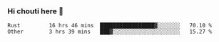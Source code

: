 ### Hi chouti here 👋


<!--START_SECTION:waka-->

```text
Rust         16 hrs 46 mins  █████████████████▓░░░░░░░   70.10 %
Other        3 hrs 39 mins   ███▓░░░░░░░░░░░░░░░░░░░░░   15.27 %
```

<!--END_SECTION:waka-->

<!--
**l0nl1f3/l0nl1f3** is a ✨ _special_ ✨ repository because its `README.md` (this file) appears on your GitHub profile.

Here are some ideas to get you started:

- 🔭 I’m currently working on ...
- 🌱 I’m currently learning ...
- 👯 I’m looking to collaborate on ...
- 🤔 I’m looking for help with ...
- 💬 Ask me about ...
- 📫 How to reach me: ...
- 😄 Pronouns: ...
- ⚡ Fun fact: ...
-->
